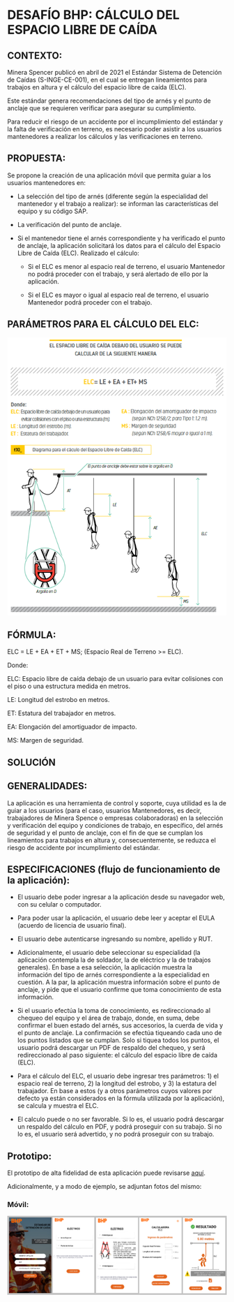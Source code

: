 # DESAFÍO BHP: CÁLCULO DEL ESPACIO LIBRE DE CAÍDA

## CONTEXTO:

Minera Spencer publicó en abril de 2021 el Estándar Sistema de Detención de Caídas (S-INGE-CE-001), en el cual se entregan lineamientos para trabajos en altura y el cálculo del espacio libre de caída (ELC).

Este estándar genera recomendaciones del tipo de arnés y el punto de anclaje que se requieren verificar para asegurar su cumplimiento.

Para reducir el riesgo de un accidente por el incumplimiento del estándar y la falta de verificación en terreno, es necesario poder asistir a los usuarios mantenedores a realizar los cálculos y las verificaciones en terreno.

## PROPUESTA:

Se propone la creación de una aplicación móvil que permita guiar a los usuarios mantenedores en:

-	La selección del tipo de arnés (diferente según la especialidad del mantenedor y el trabajo a realizar): se informan las características del equipo y su código SAP.

-	La verificación del punto de anclaje.

-	Si el mantenedor tiene el arnés correspondiente y ha verificado el punto de anclaje, la aplicación solicitará los datos para el cálculo del Espacio Libre de Caída (ELC). Realizado el cálculo:

    - Si el ELC es menor al espacio real de terreno, el usuario Mantenedor no podrá proceder con el trabajo, y será alertado de ello por la aplicación.

    - Si el ELC es mayor o igual al espacio real de terreno, el usuario Mantenedor podrá proceder con el trabajo.

## PARÁMETROS PARA EL CÁLCULO DEL ELC:

![](public/images/elc.png)

## FÓRMULA:

ELC = LE + EA + ET + MS; (Espacio Real de Terreno >= ELC).

Donde:

ELC: Espacio libre de caída debajo de un usuario para evitar colisiones con el piso o una estructura medida en metros.

LE: Longitud del estrobo en metros.

ET: Estatura del trabajador en metros.

EA: Elongación del amortiguador de impacto.

MS: Margen de seguridad.

## SOLUCIÓN

## GENERALIDADES:

La aplicación es una herramienta de control y soporte, cuya utilidad es la de guiar a los usuarios (para el caso, usuarios Mantenedores, es decir, trabajadores de Minera Spence o empresas colaboradoras) en la selección y verificación del equipo y condiciones de trabajo, en específico, del arnés de seguridad y el punto de anclaje, con el fin de que se cumplan los lineamientos para trabajos en altura y, consecuentemente, se reduzca el riesgo de accidente por incumplimiento del estándar.

## ESPECIFICACIONES (flujo de funcionamiento de la aplicación):

-	El usuario debe poder ingresar a la aplicación desde su navegador web, con su celular o computador.

-	Para poder usar la aplicación, el usuario debe leer y aceptar el EULA (acuerdo de licencia de usuario final).

-	El usuario debe autenticarse ingresando su nombre, apellido y RUT.

-	Adicionalmente, el usuario debe seleccionar su especialidad (la aplicación contempla la de soldador, la de eléctrico y la de trabajos generales). En base a esa selección, la aplicación muestra la información del tipo de arnés correspondiente a la especialidad en cuestión. A la par, la aplicación muestra información sobre el punto de anclaje, y pide que el usuario confirme que toma conocimiento de esta información.

-	Si el usuario efectúa la toma de conocimiento, es redireccionado al chequeo del equipo y el área de trabajo, donde, en suma, debe confirmar el buen estado del arnés, sus accesorios, la cuerda de vida y el punto de anclaje. La confirmación se efectúa tiqueando cada uno de los puntos listados que se cumplan. Solo si tiquea todos los puntos, el usuario podrá descargar un PDF de respaldo del chequeo, y será redireccionado al paso siguiente: el cálculo del espacio libre de caída (ELC).

-	Para el cálculo del ELC, el usuario debe ingresar tres parámetros: 1) el espacio real de terreno, 2) la longitud del estrobo, y 3) la estatura del trabajador. En base a estos (y a otros parámetros cuyos valores por defecto ya están considerados en la fórmula utilizada por la aplicación), se calcula y muestra el ELC.

-	El calculo puede o no ser favorable. Si lo es, el usuario podrá descargar un respaldo del cálculo en PDF, y podrá proseguir con su trabajo. Si no lo es, el usuario será advertido, y no podrá proseguir con su trabajo.

## Prototipo:

El prototipo de alta fidelidad de esta aplicación puede revisarse [aquí](https://www.figma.com/file/hOyUDUNOzLgE6SDUJ1eAOH/BHP-UX?node-id=0%3A1).

Adicionalmente, y a modo de ejemplo, se adjuntan fotos del mismo:

### Móvil:

![](public/images/mobilesample.png)
